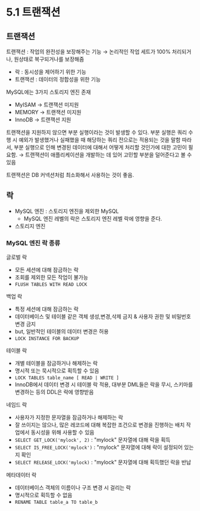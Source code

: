 # 5.1 트랜잭션

## 트랜잭션

트랜잭션 : 작업의 완전성을 보장해주는 기능 → 논리적인 작업 세트가 100% 처리되거나, 원상태로 복구되거나를 보장해줌

- 락 : 동시성을 제어하기 위한 기능
- 트랜잭션 : 데이터의 정합성을 위한 기능

MySQL에는 3가지 스토리지 엔진 존재

- MyISAM → 트랜잭션 미지원
- MEMORY → 트랜잭션 미지원
- InnoDB → 트랜잭션 지원

트랜잭션을 지원하지 않으면 부분 실행이라는 것이 발생할 수 있다.
부분 실행은 쿼리 수행 시 예외가 발생했거나 실패했을 때 해당하는 쿼리 전으로는 적용되는 것을 말함
따라서, 부분 실행으로 인해 변경된 데이터에 대해서 어떻게 처리할 것인가에 대한 고민이 필요함.
→ 트랜잭션이 애플리케이션을 개발하는 데 있어 고민할 부분을 덜어준다고 볼 수 있음

트랜잭션은 DB 커넥션처럼 최소화해서 사용하는 것이 좋음.

## 락

- MySQL 엔진 : 스토리지 엔진을 제외한 MySQL
  - MySQL 엔진 레벨의 락은 스토리지 엔진 레벨 락에 영향을 준다.
- 스토리지 엔진

### MySQL 엔진 락 종류

글로벌 락

- 모든 세션에 대해 잠금하는 락
- 조회를 제외한 모든 작업이 불가능
- `FLUSH TABLES WITH READ LOCK`

백업 락

- 특정 세션에 대해 잠금하는 락
- 데이터베이스 및 테이블 같은 객체 생성,변경,삭제 금지 & 사용자 권한 및 비밀번호 변경 금지
- but, 일반적인 테이블의 데이터 변경은 허용
- `LOCK INSTANCE FOR BACKUP`

테이블 락

- 개별 테이블을 잠금하거나 해제하는 락
- 명시적 또는 묵시적으로 획득할 수 있음
- `LOCK TABLES table_name [ READ | WRITE ]`
- InnoDB에서 데이터 변경 시 테이블 락 적용, 대부분 DML들은 락을 무시, 스키마를 변경하는 등의 DDL은 락에 영향받음

네임드 락

- 사용자가 지정한 문자열을 잠금하거나 해제하는 락
- 잘 쓰이지는 않으나, 많은 레코드에 대해 복잡한 조건으로 변경을 진행하는 배치 작업에서 동시성을 위해 사용할 수 있음
- `SELECT GET_LOCK('mylock', 2)` : "mylock" 문자열에 대해 락을 획득
- `SELECT IS_FREE_LOCK('mylock')` : "mylock" 문자열에 대해 락이 설정되어 있는지 확인
- `SELECT RELEASE_LOCK('mylock)` : "mylock" 문자열에 대해 획득했던 락을 반납

메타데이터 락

- 데이터베이스 객체의 이름이나 구조 변경 시 걸리는 락
- 명시적으로 획득할 수 없음
- `RENAME TABLE table_a TO table_b`
